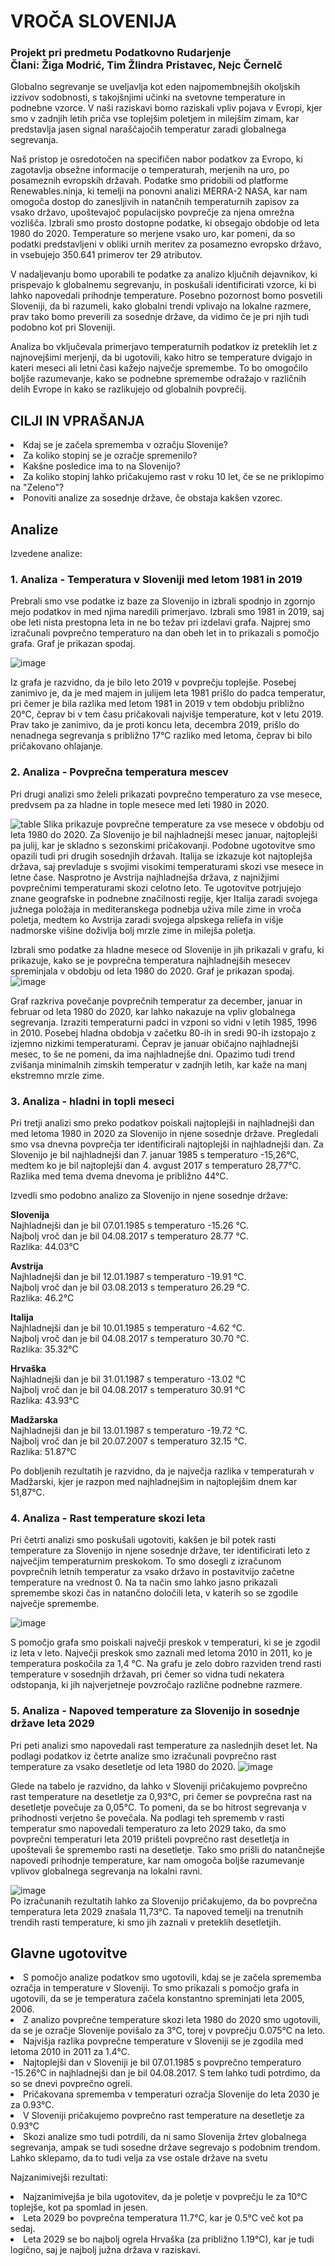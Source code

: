 # VROČA SLOVENIJA
### Projekt pri predmetu Podatkovno Rudarjenje<br>Člani: Žiga Modrić, Tim Žlindra Pristavec, Nejc Černelč

Globalno segrevanje se uveljavlja kot eden najpomembnejših okoljskih izzivov sodobnosti, s takojšnjimi učinki na svetovne temperature in podnebne vzorce. V naši raziskavi bomo raziskali vpliv pojava v Evropi, kjer smo v zadnjih letih priča vse toplejšim poletjem in milejšim zimam, kar predstavlja jasen signal naraščajočih temperatur zaradi globalnega segrevanja.

Naš pristop je osredotočen na specifičen nabor podatkov za Evropo, ki zagotavlja obsežne informacije o temperaturah, merjenih na uro, po posameznih evropskih državah.
Podatke smo pridobili od platforme Renewables.ninja, ki temelji na ponovni analizi MERRA-2 NASA, kar nam omogoča dostop do zanesljivih in natančnih temperaturnih zapisov za vsako državo, upoštevajoč populacijsko povprečje za njena omrežna vozlišča.
Izbrali smo prosto dostopne podatke, ki obsegajo obdobje od leta 1980 do 2020. Temperature so merjene vsako uro, kar pomeni, da so podatki predstavljeni v obliki urnih meritev za posamezno evropsko državo, in vsebujejo 350.641 primerov ter 29 atributov.

V nadaljevanju bomo uporabili te podatke za analizo ključnih dejavnikov, ki prispevajo k globalnemu segrevanju, in poskušali identificirati vzorce, ki bi lahko napovedali prihodnje temperature. Posebno pozornost bomo posvetili Sloveniji, da bi razumeli, kako globalni trendi vplivajo na lokalne razmere, prav tako bomo preverili za sosednje države, da vidimo če je pri njih tudi podobno kot pri Sloveniji.

Analiza bo vključevala primerjavo temperaturnih podatkov iz preteklih let z najnovejšimi merjenji, da bi ugotovili, kako hitro se temperature dvigajo in kateri meseci ali letni časi kažejo največje spremembe. To bo omogočilo boljše razumevanje, kako se podnebne spremembe odražajo v različnih delih Evrope in kako se razlikujejo od globalnih povprečij.

## CILJI IN VPRAŠANJA<br>
   <li>Kdaj se je začela sprememba v ozračju Slovenije?</li>
   <li>Za koliko stopinj se je ozračje spremenilo?</li>
   <li>Kakšne posledice ima to na Slovenijo?</li>
   <li>Za koliko stopinj lahko pričakujemo rast v roku 10 let, če se ne priklopimo na "Zeleno"?</li>
   <li>Ponoviti analize za sosednje države, če obstaja kakšen vzorec.</li>

## Analize
Izvedene analize:
### 1. Analiza - Temperatura v Sloveniji med letom 1981 in 2019
   
   Prebrali smo vse podatke iz baze za Slovenijo in izbrali spodnjo in zgornjo mejo podatkov in med njima naredili primerjavo. Izbrali smo 1981 in 2019, saj obe leti nista prestopna leta in ne bo težav pri izdelavi grafa.
   Najprej smo izračunali povprečno temperaturo na dan obeh let in to prikazali s pomočjo grafa. Graf je prikazan spodaj.
   
   ![image](https://github.com/hackecTim/PR24-ZM-TPZ-NC/assets/68116017/4e1e679e-ede6-4863-9094-4333b9b585df)

   Iz grafa je razvidno, da je bilo leto 2019 v povprečju toplejše. Posebej zanimivo je, da je med majem in julijem leta 1981 prišlo do padca temperatur, pri čemer je bila razlika med letom 1981 in 2019 v tem obdobju približno 20°C, čeprav bi v tem času pričakovali    najvišje temperature, kot v letu 2019. Prav tako je zanimivo, da je proti koncu leta, decembra 2019, prišlo do nenadnega segrevanja s približno 17°C razliko med letoma, čeprav bi bilo pričakovano ohlajanje.
   

### 2. Analiza - Povprečna temperatura mescev
   
   Pri drugi analizi smo želeli prikazati povprečno temperaturo za vse mesece, predvsem pa za hladne in tople mesece med leti 1980 in 2020.
   
   ![table](https://github.com/hackecTim/PR24-ZM-TPZ-NC/assets/68116017/6a3f11c5-2600-4c4a-a068-77a7a0ec2acb)
   Slika prikazuje povprečne temperature za vse mesece v obdobju od leta 1980 do 2020. Za Slovenijo je bil najhladnejši mesec januar, najtoplejši pa julij, kar je skladno s sezonskimi pričakovanji. Podobne ugotovitve smo opazili tudi pri drugih sosednjih državah. Italija se izkazuje kot najtoplejša država, saj prevladuje s svojimi visokimi temperaturami skozi vse mesece in letne čase. Nasprotno je Avstrija najhladnejša država, z najnižjimi povprečnimi temperaturami skozi celotno leto. Te ugotovitve potrjujejo znane geografske in podnebne značilnosti regije, kjer Italija zaradi svojega južnega položaja in mediteranskega podnebja uživa mile zime in vroča poletja, medtem ko Avstrija zaradi svojega alpskega reliefa in višje nadmorske višine doživlja bolj mrzle zime in milejša poletja.

   
   Izbrali smo podatke za hladne mesece od Slovenije in jih prikazali v grafu, ki prikazuje, kako se je povprečna temperatura najhladnejših mesecev spreminjala v obdobju od leta 1980 do 
   2020. Graf je prikazan spodaj.   
   ![image](https://github.com/hackecTim/PR24-ZM-TPZ-NC/assets/150348985/33842c6a-c645-43d3-be18-224a6c94b7ec)
   
   Graf razkriva povečanje povprečnih temperatur za december, januar in februar od leta 1980 do 2020, kar lahko nakazuje na vpliv globalnega segrevanja. Izraziti temperaturni padci in vzponi so vidni v letih 1985, 1996 in 2010. Posebej hladna obdobja v začetku 80-ih in sredi 90-ih izstopajo z izjemno nizkimi temperaturami. Čeprav je januar običajno najhladnejši mesec, to še ne pomeni, da ima najhladnejše dni. Opazimo tudi trend zvišanja minimalnih zimskih temperatur v zadnjih letih, kar kaže na manj ekstremno mrzle zime.
   
### 3. Analiza - hladni in topli meseci

   Pri tretji analizi smo preko podatkov poiskali najtoplejši in najhladnejši dan med letoma 1980 in 2020 za Slovenijo in njene sosednje države. Pregledali smo vsa dnevna povprečja ter identificirali najtoplejši in najhladnejši dan.
   Za Slovenijo je bil najhladnejši dan 7. januar 1985 s temperaturo -15,26°C, medtem ko je bil najtoplejši dan 4. avgust 2017 s temperaturo 28,77°C. Razlika med tema dvema dnevoma je približno 44°C.<br>

   Izvedli smo podobno analizo za Slovenijo in njene sosednje države:

   <b>Slovenija</b><br>
   Najhladnejši dan je bil 07.01.1985 s temperaturo -15.26 °C.<br>
   Najbolj vroč dan je bil 04.08.2017 s temperaturo 28.77 °C.<br>
   Razlika: 44.03°C<br>
   
   <b>Avstrija</b><br>
   Najhladnejši dan je bil 12.01.1987 s temperaturo -19.91 °C.<br>
   Najbolj vroč dan je bil 03.08.2013 s temperaturo 26.29 °C.<br>
   Razlika: 46.2°C<br>
   
   <b>Italija</b><br>
   Najhladnejši dan je bil 10.01.1985 s temperaturo -4.62 °C.<br>
   Najbolj vroč dan je bil 04.08.2017 s temperaturo 30.70 °C.<br>
   Razlika: 35.32°C<br>

   <b>Hrvaška</b><br>
   Najhladnejši dan je bil 31.01.1987 s temperaturo -13.02 °C<br>
   Najbolj vroč dan je bil 04.08.2017 s temperaturo 30.91 °C<br>
   Razlika: 43.93°C<br>
   
   <b>Madžarska</b><br>
   Najhladnejši dan je bil 13.01.1987 s temperaturo -19.72 °C.<br>
   Najbolj vroč dan je bil 20.07.2007 s temperaturo 32.15 °C.<br>
   Razlika: 51.87°C<br>

   Po dobljenih rezultatih je razvidno, da je največja razlika v temperaturah v Madžarski, kjer je razpon med najhladnejšim in najtoplejšim dnem kar 51,87°C.
   
### 4. Analiza - Rast temperature skozi leta
   
   Pri četrti analizi smo poskušali ugotoviti, kakšen je bil potek rasti temperature za Slovenijo in njene sosednje države, ter identificirati leto z največjim temperaturnim preskokom. To smo dosegli z izračunom povprečnih letnih temperatur za vsako državo in postavitvijo začetne temperature na vrednost 0. Na ta način smo lahko jasno prikazali spremembe skozi čas in natančno določili leta, v katerih so se zgodile največje spremembe.
   
   ![image](https://github.com/hackecTim/PR24-ZM-TPZ-NC/assets/68116017/61b7a9a9-5db8-45be-816a-695fc586e2d5)

   S pomočjo grafa smo poiskali največji preskok v temperaturi, ki se je zgodil iz leta v leto. Največji preskok smo zaznali med letoma 2010 in 2011, ko je temperatura poskočila za 1,4 °C. Na grafu je zelo dobro razviden trend rasti temperature v sosednjih državah, pri čemer so vidna tudi nekatera odstopanja, ki jih najverjetneje povzročajo različne podnebne razmere.

   
### 5. Analiza - Napoved temperature za Slovenijo in sosednje države leta 2029<br>

   Pri peti analizi smo napovedali rast temperature za naslednjih deset let. Na podlagi podatkov iz četrte analize smo izračunali povprečno rast temperature za vsako desetletje od leta 1980 do 2020.
   ![image](https://github.com/hackecTim/PR24-ZM-TPZ-NC/assets/68116017/94ae6c8f-919e-49f4-9f44-2461c2269abd)<br>
   
   Glede na tabelo je razvidno, da lahko v Sloveniji pričakujemo povprečno rast temperature na desetletje za 0,93°C, pri čemer se povprečna rast na desetletje povečuje za 0,05°C. To pomeni, da se bo hitrost segrevanja v prihodnosti verjetno še povečala. Na podlagi teh sprememb v rasti temperatur smo napovedali temperaturo za leto 2029 tako, da smo povprečni temperaturi leta 2019 prišteli povprečno rast desetletja in upoštevali še spremembo rasti na desetletje. Tako smo prišli do natančnejše napovedi prihodnje temperature, kar nam omogoča boljše razumevanje vplivov globalnega segrevanja na lokalni ravni.
   
   ![image](https://github.com/hackecTim/PR24-ZM-TPZ-NC/assets/68116017/264cc53b-c548-4d5b-8224-1d380c4b9d50)<br>
   Po izračunanih rezultatih lahko za Slovenijo pričakujemo, da bo povprečna temperatura leta 2029 znašala 11,73°C. Ta napoved temelji na trenutnih trendih rasti temperature, ki smo jih zaznali v preteklih desetletjih.


## Glavne ugotovitve
   <li>S pomočjo analize podatkov smo ugotovili, kdaj se je začela sprememba ozračja in temperature v Sloveniji. To smo prikazali s pomočjo grafa in ugotovili, da se je temperatura začela konstantno spreminjati leta 2005, 2006.</li>
   
   <li>Z analizo povprečne temperature skozi leta 1980 do 2020 smo ugotovili, da se je ozračje Slovenije povišalo za 3°C, torej v povprečju 0.075°C na leto.</li>
   
   <li>Najvišja razlika povprečne temperature v Sloveniji se je zgodila med letoma 2010 in 2011 za 1.4°C.</li>
   
   <li>Najtoplejši dan v Sloveniji je bil 07.01.1985 s povprečno temperaturo -15.26°C in najhladnejši dan je bil 04.08.2017.
   S tem lahko tudi potrdimo, da so se dnevi povprečno ogreli.</li>
   
   <li>Pričakovana sprememba v temperaturi ozračja Slovenije do leta 2030 je za 0.93°C.</li>
   
   <li>V Sloveniji pričakujemo povprečno rast temperature na desetletje za 0.93°C</li>
   
   <li>Skozi analize smo tudi potrdili, da ni samo Slovenija žrtev globalnega segrevanja, ampak se tudi sosedne države segrevajo s podobnim trendom. Lahko sklepamo, da to tudi velja za vse ostale države na svetu</li>
      
   Najzanimivejši rezultati:<br>
      <li>Najzanimivejša je bila ugotovitev, da je poletje v povprečju le za 10°C toplejše, kot pa spomlad in jesen.</li>
      <li>Leta 2029 bo povprečna temperatura 11.7°C, kar je 0.5°C več kot pa sedaj.</li>
      <li>Leta 2029 se bo najbolj ogrela Hrvaška (za približno 1.19°C), kar je tudi logično, saj je najbolj južna država v raziskavi.</li>


